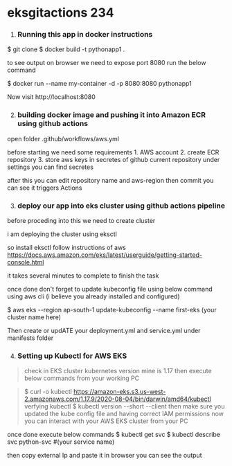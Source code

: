 # eksgitactions 234

1. <h3> Running this app in docker instructions</h3>
   
  $ git clone <url of this repository>
  $  docker build -t pythonapp1 .
  
to see output on browser we need to expose port 8080 run the below command
  
  $ docker run --name my-container -d -p 8080:8080 pythonapp1 
  
  
  Now visit http://localhost:8080
  
  2. <h3> building docker image and pushing it into Amazon ECR using github actions</h3>
  
  open folder .github/workflows/aws.yml
  
  before starting we need some requirements
    1. AWS account
    2. create ECR repository 
    3.  store aws keys in secretes of github current repository under settings you can find secretes
 
 after this you can edit repository name and aws-region
 then commit you can see it triggers Actions 
 
 
 3. <h3> deploy our app into eks cluster using github actions pipeline </h3>
 
 before proceding into this we need to create cluster
 
 i am deploying the cluster using eksctl
 
 so install eksctl follow instructions of aws https://docs.aws.amazon.com/eks/latest/userguide/getting-started-console.html
 
 it takes several minutes to complete to finish the task
 
 once done  don't forget to update kubeconfig file using below command using aws cli (i believe you already installed and configured)
 
 $ aws eks --region ap-south-1 update-kubeconfig --name first-eks (your cluster name here)
 
 Then create or updATE your deployment.yml and service.yml under manifests folder
 
 
 4. <h3>  Setting up Kubectl for  AWS EKS </h3>
 
   > check in EKS cluster kubernetes version mine is 1.17
   > then 
   execute below commands from your working PC
   
   > $  curl -o kubectl https://amazon-eks.s3.us-west-2.amazonaws.com/1.17.9/2020-08-04/bin/darwin/amd64/kubectl
   > verfying kubectl 
      $ kubectl version --short --client
   > then make sure you updated the kube config file and having correct IAM permissions
 now you can interact with your AWS EKS cluster from your PC
 
 once done execute below commands
 $ kubectl get svc
 $ kubectl describe svc python-svc                            #(your service name) 
 
 then copy external Ip and paste it in browser you can see the output
   
   
 
 
 
 
 
  
  
  
